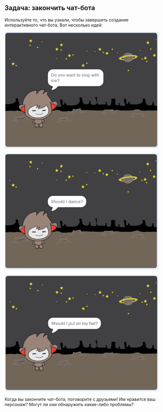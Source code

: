 ## Задача: закончить чат-бота

Используйте то, что вы узнали, чтобы завершить создание интерактивного чат-бота. Вот несколько идей:

![Идеи ChatBot](images/chatbot-ideas1.png)

![Идеи ChatBot](images/chatbot-ideas2.png)

![Идеи ChatBot](images/chatbot-ideas3.png)

Когда вы закончите чат-бота, поговорите с друзьями! Им нравится ваш персонаж? Могут ли они обнаружить какие-либо проблемы?